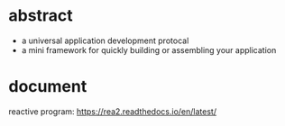 # abstract
* a universal application development protocal  
* a mini framework for quickly building or assembling your application  

# document
reactive program: https://rea2.readthedocs.io/en/latest/
